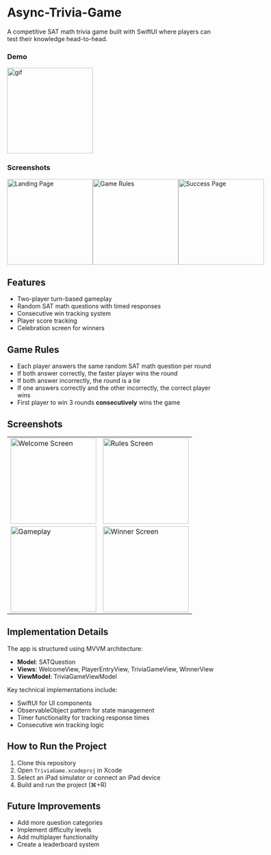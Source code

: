 # Async-Trivia-Game

A competitive SAT math trivia game built with SwiftUI where players can test their knowledge head-to-head.

### Demo
<div align="leading">
  <img src="https://github.com/user-attachments/assets/ef08b336-913e-4d69-8149-1ff26b22ecc9" alt="gif" width="200">
</div>

### Screenshots
<div style="display: flex; justify-content: space-between;">
 <img src="https://github.com/user-attachments/assets/88532678-34aa-4a40-a5a0-407ea4ea08fe" width="200" alt="Landing Page">
 <img src="https://github.com/user-attachments/assets/7eb83891-0f00-4bbe-b41c-42645f2d87b1" width="200" alt="Game Rules">
  <img src="https://github.com/user-attachments/assets/386c0900-e8cf-4219-b7fc-5bf0c0be5da2" width="200" alt="Success Page">
</div>

## Features

- Two-player turn-based gameplay
- Random SAT math questions with timed responses
- Consecutive win tracking system
- Player score tracking
- Celebration screen for winners

## Game Rules

- Each player answers the same random SAT math question per round
- If both answer correctly, the faster player wins the round
- If both answer incorrectly, the round is a tie
- If one answers correctly and the other incorrectly, the correct player wins
- First player to win 3 rounds **consecutively** wins the game

## Screenshots

<table>
  <tr>
    <td><img src="path/to/welcome-screen.png" alt="Welcome Screen" width="200"/></td>
    <td><img src="path/to/rules-screen.png" alt="Rules Screen" width="200"/></td>
  </tr>
  <tr>
    <td><img src="path/to/gameplay.png" alt="Gameplay" width="200"/></td>
    <td><img src="path/to/winner-screen.png" alt="Winner Screen" width="200"/></td>
  </tr>
</table>

## Implementation Details

The app is structured using MVVM architecture:
- **Model**: SATQuestion
- **Views**: WelcomeView, PlayerEntryView, TriviaGameView, WinnerView
- **ViewModel**: TriviaGameViewModel

Key technical implementations include:
- SwiftUI for UI components
- ObservableObject pattern for state management
- Timer functionality for tracking response times
- Consecutive win tracking logic

## How to Run the Project

1. Clone this repository
2. Open `TriviaGame.xcodeproj` in Xcode
3. Select an iPad simulator or connect an iPad device
4. Build and run the project (⌘+R)

## Future Improvements

- Add more question categories
- Implement difficulty levels
- Add multiplayer functionality
- Create a leaderboard system
